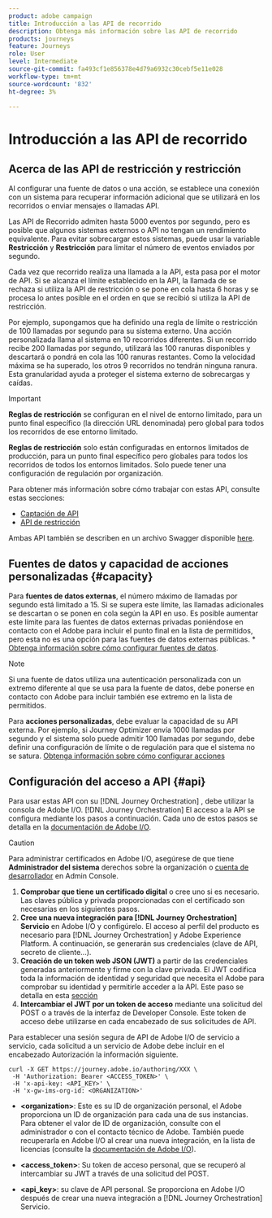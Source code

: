 ```yaml
---
product: adobe campaign
title: Introducción a las API de recorrido
description: Obtenga más información sobre las API de recorrido
products: journeys
feature: Journeys
role: User
level: Intermediate
source-git-commit: fa493cf1e856378e4d79a6932c30cebf5e11e028
workflow-type: tm+mt
source-wordcount: '832'
ht-degree: 3%

---
```


# Introducción a las API de recorrido

## Acerca de las API de restricción y restricción

Al configurar una fuente de datos o una acción, se establece una conexión con un sistema para recuperar información adicional que se utilizará en los recorridos o enviar mensajes o llamadas API.

Las API de Recorrido admiten hasta 5000 eventos por segundo, pero es posible que algunos sistemas externos o API no tengan un rendimiento equivalente. Para evitar sobrecargar estos sistemas, puede usar la variable **Restricción** y **Restricción** para limitar el número de eventos enviados por segundo.

Cada vez que recorrido realiza una llamada a la API, esta pasa por el motor de API. Si se alcanza el límite establecido en la API, la llamada de se rechaza si utiliza la API de restricción o se pone en cola hasta 6 horas y se procesa lo antes posible en el orden en que se recibió si utiliza la API de restricción.

Por ejemplo, supongamos que ha definido una regla de límite o restricción de 100 llamadas por segundo para su sistema externo. Una acción personalizada llama al sistema en 10 recorridos diferentes. Si un recorrido recibe 200 llamadas por segundo, utilizará las 100 ranuras disponibles y descartará o pondrá en cola las 100 ranuras restantes. Como la velocidad máxima se ha superado, los otros 9 recorridos no tendrán ninguna ranura. Esta granularidad ayuda a proteger el sistema externo de sobrecargas y caídas.

>[!IMPORTANT]
>
>**Reglas de restricción** se configuran en el nivel de entorno limitado, para un punto final específico (la dirección URL denominada) pero global para todos los recorridos de ese entorno limitado.
>
>**Reglas de restricción** solo están configuradas en entornos limitados de producción, para un punto final específico pero globales para todos los recorridos de todos los entornos limitados. Solo puede tener una configuración de regulación por organización.

Para obtener más información sobre cómo trabajar con estas API, consulte estas secciones:

* [Captación de API](capping.md)
* [API de restricción](throttling.md)

Ambas API también se describen en un archivo Swagger disponible [here](https://adobedocs.github.io/JourneyAPI/docs/).

## Fuentes de datos y capacidad de acciones personalizadas {#capacity}

Para **fuentes de datos externas**, el número máximo de llamadas por segundo está limitado a 15. Si se supera este límite, las llamadas adicionales se descartan o se ponen en cola según la API en uso. Es posible aumentar este límite para las fuentes de datos externas privadas poniéndose en contacto con el Adobe para incluir el punto final en la lista de permitidos, pero esta no es una opción para las fuentes de datos externas públicas. * [Obtenga información sobre cómo configurar fuentes de datos](../datasource/about-data-sources.md).

>[!NOTE]
>
>Si una fuente de datos utiliza una autenticación personalizada con un extremo diferente al que se usa para la fuente de datos, debe ponerse en contacto con Adobe para incluir también ese extremo en la lista de permitidos.

Para **acciones personalizadas**, debe evaluar la capacidad de su API externa. Por ejemplo, si Journey Optimizer envía 1000 llamadas por segundo y el sistema solo puede admitir 100 llamadas por segundo, debe definir una configuración de límite o de regulación para que el sistema no se satura. [Obtenga información sobre cómo configurar acciones](../action/action.md)

## Configuración del acceso a API {#api}

Para usar estas API con su [!DNL Journey Orchestration] , debe utilizar la consola de Adobe I/O. [!DNL Journey Orchestration] El acceso a la API se configura mediante los pasos a continuación. Cada uno de estos pasos se detalla en la [documentación de Adobe I/O](https://www.adobe.io/authentication/auth-methods.html#!AdobeDocs/adobeio-auth/master/AuthenticationOverview/ServiceAccountIntegration.md).

>[!CAUTION]
>
>Para administrar certificados en Adobe I/O, asegúrese de que tiene <b>Administrador del sistema</b> derechos sobre la organización o [cuenta de desarrollador](https://helpx.adobe.com/es/enterprise/using/manage-developers.html) en Admin Console.

1. **Comprobar que tiene un certificado digital** o cree uno si es necesario. Las claves pública y privada proporcionadas con el certificado son necesarias en los siguientes pasos.
1. **Cree una nueva integración para [!DNL Journey Orchestration] Servicio** en Adobe I/O y configúrelo. El acceso al perfil del producto es necesario para [!DNL Journey Orchestration] y Adobe Experience Platform. A continuación, se generarán sus credenciales (clave de API, secreto de cliente...).
1. **Creación de un token web JSON (JWT)** a partir de las credenciales generadas anteriormente y firme con la clave privada. El JWT codifica toda la información de identidad y seguridad que necesita el Adobe para comprobar su identidad y permitirle acceder a la API. Este paso se detalla en esta [sección](https://www.adobe.io/authentication/auth-methods.html#!AdobeDocs/adobeio-auth/master/JWT/JWT.md)
1. **Intercambiar el JWT por un token de acceso** mediante una solicitud del POST o a través de la interfaz de Developer Console. Este token de acceso debe utilizarse en cada encabezado de sus solicitudes de API.

Para establecer una sesión segura de API de Adobe I/O de servicio a servicio, cada solicitud a un servicio de Adobe debe incluir en el encabezado Autorización la información siguiente.

```
curl -X GET https://journey.adobe.io/authoring/XXX \
 -H 'Authorization: Bearer <ACCESS_TOKEN>' \
 -H 'x-api-key: <API_KEY>' \
 -H 'x-gw-ims-org-id: <ORGANIZATION>'
```

* **&lt;organization>**: Este es su ID de organización personal, el Adobe proporciona un ID de organización para cada una de sus instancias. Para obtener el valor de ID de organización, consulte con el administrador o con el contacto técnico de Adobe. También puede recuperarla en Adobe I/O al crear una nueva integración, en la lista de licencias (consulte la <a href="https://www.adobe.io/authentication.html">documentación de Adobe I/O</a>).

* **&lt;access_token>**: Su token de acceso personal, que se recuperó al intercambiar su JWT a través de una solicitud del POST.

* **&lt;api_key>**: su clave de API personal. Se proporciona en Adobe I/O después de crear una nueva integración a [!DNL Journey Orchestration] Servicio.

